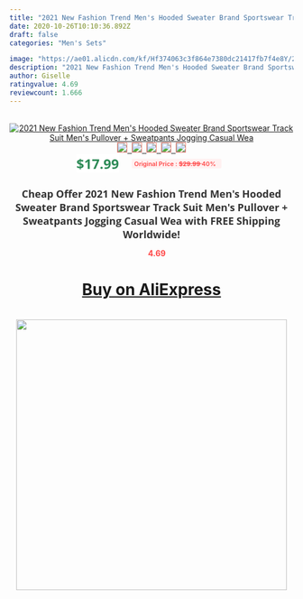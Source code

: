 ```yaml
---
title: "2021 New Fashion Trend Men's Hooded Sweater Brand Sportswear Track Suit Men's Pullover + Sweatpants Jogging Casual Wea"
date: 2020-10-26T10:10:36.892Z
draft: false
categories: "Men's Sets"

image: "https://ae01.alicdn.com/kf/Hf374063c3f864e7380dc21417fb7f4e8Y/2021-New-Fashion-Trend-Men-s-Hooded-Sweater-Brand-Sportswear-Track-Suit-Men-s-Pullover-Sweatpants.jpg"
description: "2021 New Fashion Trend Men's Hooded Sweater Brand Sportswear Track Suit Men's Pullover + Sweatpants Jogging Casual Wea"
author: Giselle
ratingvalue: 4.69
reviewcount: 1.666
---
```

<br>
<div style="text-align: center;">
<a href="https://s.click.aliexpress.com/e/_Ap8MdP" target="_blank" rel="nofollow noopener noreferrer"><img alt="2021 New Fashion Trend Men's Hooded Sweater Brand Sportswear Track Suit Men's Pullover + Sweatpants Jogging Casual Wea" class="magnifier-image" src="https://ae01.alicdn.com/kf/Hf374063c3f864e7380dc21417fb7f4e8Y/2021-New-Fashion-Trend-Men-s-Hooded-Sweater-Brand-Sportswear-Track-Suit-Men-s-Pullover-Sweatpants.jpg_640x640.jpg">
<br>
<img style="border:1px solid salmon" src="https://ae01.alicdn.com/kf/Hf374063c3f864e7380dc21417fb7f4e8Y/2021-New-Fashion-Trend-Men-s-Hooded-Sweater-Brand-Sportswear-Track-Suit-Men-s-Pullover-Sweatpants.jpg_120x120.jpg">&nbsp;&nbsp;<img style="border:1px solid salmon" src="https://ae01.alicdn.com/kf/Hd322e61340154097b06ba6b8f632f10dn/2021-New-Fashion-Trend-Men-s-Hooded-Sweater-Brand-Sportswear-Track-Suit-Men-s-Pullover-Sweatpants.jpg_120x120.jpg">&nbsp;&nbsp;<img style="border:1px solid salmon" src="https://ae01.alicdn.com/kf/H2b78b3d27e5349498899a52b31f083c1d/2021-New-Fashion-Trend-Men-s-Hooded-Sweater-Brand-Sportswear-Track-Suit-Men-s-Pullover-Sweatpants.jpg_120x120.jpg">&nbsp;&nbsp;<img style="border:1px solid salmon" src="https://ae01.alicdn.com/kf/Hf50b2e28a713481588b579836c71cd3aT/2021-New-Fashion-Trend-Men-s-Hooded-Sweater-Brand-Sportswear-Track-Suit-Men-s-Pullover-Sweatpants.jpg_120x120.jpg">&nbsp;&nbsp;<img style="border:1px solid salmon" src="https://ae01.alicdn.com/kf/H37e20f91d7f443bd942ba61e473dcd6aQ/2021-New-Fashion-Trend-Men-s-Hooded-Sweater-Brand-Sportswear-Track-Suit-Men-s-Pullover-Sweatpants.jpg_120x120.jpg"></a></div><br0>
<div style="text-align: center;"><span style="background-color: white; border: 0px; box-sizing: border-box; color: seagreen; display: inline-block; font-family: &quot;open sans&quot; , &quot;arial&quot; , &quot;helvetica&quot; , sans-serif , &quot;heiti&quot;; font-size: 24px; font-stretch: inherit; font-weight: 700; line-height: inherit; margin: 0px 10px 0px 0px; padding: 0px; vertical-align: middle;">$17.99 </span>
<span style="background: rgb(255 , 241 , 241); border-radius: 3px; border: 0px; box-sizing: border-box; color: #ff4747; display: inline-block; font-family: inherit; font-size: 12px; font-stretch: inherit; font-style: inherit; font-variant: inherit; font-weight: 600; line-height: inherit; margin: 0px; padding: 2px 5px; transform: scale(0.9); vertical-align: middle;">Original Price : <b style="text-decoration: line-through;">$29.99 </b> 40%&nbsp;&nbsp;</span></div>
<h1 style="color: #333333; display: inline-block; font-family: &quot;open sans&quot; , &quot;arial&quot; , &quot;helvetica&quot; , sans-serif , &quot;heiti&quot;; font-size: 18px; font-stretch: inherit; font-weight: 700; text-align: center;">Cheap Offer 2021 New Fashion Trend Men's Hooded Sweater Brand Sportswear Track Suit Men's Pullover + Sweatpants Jogging Casual Wea with FREE Shipping Worldwide!</h1>
<div style="color: #ff4747; text-align: center;">
<img src="https://4.bp.blogspot.com/-M0ZcTcb-5uY/XleCXlxnR4I/AAAAAAAAAEc/OrjgMkXV1oMQFaCRZj5HQwOCBcu3w1FegCPcBGAYYCw/s1600/star.png" style="height: 15px;">&nbsp;<b>4.69</b></div>
<div class="button_cont" align="center"><a class="buynow_a" href="https://s.click.aliexpress.com/e/_Ap8MdP" target="_blank" rel="nofollow noopener noreferrer"><H1>Buy on AliExpress</H1></a></div><br>
<div class="separator" style="clear: both; text-align: center;">
<img src="https://lh3.googleusercontent.com/-pTy5HemUv9M/XlePHvY0dAI/AAAAAAAAAE4/0nX5iRUoIWY8eMW9Dpxeirr157OZliDIgCLcBGAsYHQ/s1600/badge.gif" width="480">
</div>
